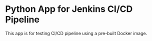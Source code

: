 # Python App for Jenkins CI/CD Pipeline
This app is for testing CI/CD pipeline using a pre-built Docker image.
